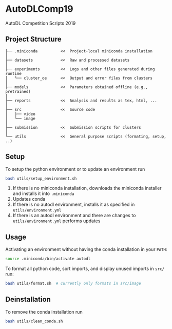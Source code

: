 # AutoDLComp19
AutoDL Competition Scripts 2019


## Project Structure

```
├── .miniconda          <<  Project-local miniconda installation
│
├── datasets            <<  Raw and processed datasets
│
├── experiments         <<  Logs and other files generated during runtime
│   └── cluster_oe      <<  Output and error files from clusters
│
├── models              <<  Parameters obtained offline (e.g., pretrained)
│
├── reports             <<  Analysis and results as tex, html, ...
│
├── src                 <<  Source code
│   ├── video
│   └── image
│
├── submission          <<  Submission scripts for clusters
│
└── utils               <<  General purpose scripts (formating, setup, ..)
```


## Setup

To setup the python environment or to update an environment run

```bash
bash utils/setup_environment.sh
```

1. If there is no miniconda installation, downloads the miniconda installer and installs it into `.miniconda`
1. Updates conda
1. If there is no autodl environment, installs it as specified in `utils/environment.yml`
1. If there is an autodl environment and there are changes to `utils/environment.yml` performs updates 

## Usage


Activating an environment without having the conda installation in your `PATH`:

```bash
source .miniconda/bin/activate autodl
```

To format all python code, sort imports, and display unused imports in `src/` run:

```bash
bash utils/format.sh  # currently only formats in src/image
```

## Deinstallation

To remove the conda installation run

```bash
bash utils/clean_conda.sh
```
